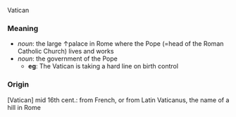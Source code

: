 Vatican
### Meaning
+ _noun_: the large ↑palace in Rome where the Pope (=head of the Roman Catholic Church) lives and works
+ _noun_: the government of the Pope
	+ __eg__: The Vatican is taking a hard line on birth control

### Origin

[Vatican] mid 16th cent.: from French, or from Latin Vaticanus, the name of a hill in Rome
